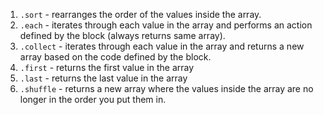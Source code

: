 1. `.sort` - rearranges the order of the values inside the array.
1. `.each` - iterates through each value in the array and performs an action defined by the block (always returns same array).
1. `.collect` - iterates through each value in the array and returns a new array based on the code defined by the block.
1. `.first` - returns the first value in the array
1. `.last` - returns the last value in the array
1. `.shuffle` - returns a new array where the values inside the array are no longer in the order you put them in.
